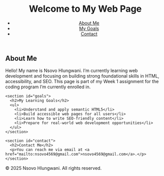 <!DOCTYE html>
<html lang="en">
<head>
  <meta charset="UTF-8" />
  <meta name="viewport" content="width=device-width, initial-scale=1.0" />
  <meta name="description" content="A personal web page by Nsovo demonstrating HTML5 structure, accessibility, and SEO basics." />
  <meta name="keywords" content="HTML5, Accessibility, SEO, Web Development, Beginner" />
  <meta name="author" content="Nsovo Hlungwani" />
  <title>Nsovo's HTML5 Practice Page</title>
</head>
<body>

  <header>
    <h1>Welcome to My Web Page</h1>
    <nav aria-label="Main navigation">
      <ul>
        <li><a href="#about-me">About Me</a></li>
        <li><a href="#goals">My Goals</a></li>
        <li><a href="#contact">Contact</a></li>
      </ul>
    </nav>
  </header>

  <main>
    <section id="about-me">
      <h2>About Me</h2>
      <p>Hello! My name is Nsovo Hlungwani. I’m currently learning web development and focusing on building strong foundational skills in HTML, accessibility, and SEO. This page is part of my Week 1 assignment for the coding program I’m currently enrolled in.</p>
    </section>

    <section id="goals">
      <h2>My Learning Goals</h2>
      <ul>
        <li>Understand and apply semantic HTML5</li>
        <li>Build accessible web pages for all users</li>
        <li>Learn how to write SEO-friendly content</li>
        <li>Prepare for real-world web development opportunities</li>
      </ul>
    </section>

    <section id="contact">
      <h2>Contact Me</h2>
      <p>You can reach me via email at <a href="mailto:nsovo4569@gmail.com">nsovo4569@gmail.com</a>.</p>
    </section>
  </main>

  <footer>
    <p>&copy; 2025 Nsovo Hlungwani. All rights reserved.</p>
  </footer>

</body>
</html>

